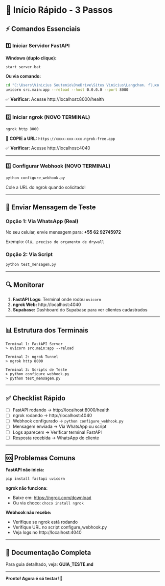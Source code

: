 # 🚀 Início Rápido - 3 Passos

## ⚡ Comandos Essenciais

### 1️⃣ Iniciar Servidor FastAPI

**Windows (duplo clique):**
```
start_server.bat
```

**Ou via comando:**
```bash
cd "C:\Users\Vinicius Soutenio\OneDrive\Sites Vinicius\Langcham. fluxo atendimento"
uvicorn src.main:app --reload --host 0.0.0.0 --port 8000
```

✅ **Verificar:** Acesse http://localhost:8000/health

---

### 2️⃣ Iniciar ngrok (NOVO TERMINAL)

```bash
ngrok http 8000
```

📝 **COPIE a URL:** `https://xxxx-xxx-xxx.ngrok-free.app`

✅ **Verificar:** Acesse http://localhost:4040

---

### 3️⃣ Configurar Webhook (NOVO TERMINAL)

```bash
python configure_webhook.py
```

Cole a URL do ngrok quando solicitado!

---

## 📱 Enviar Mensagem de Teste

### Opção 1: Via WhatsApp (Real)

No seu celular, envie mensagem para:
**+55 62 92745972**

Exemplo: `Olá, preciso de orçamento de drywall`

### Opção 2: Via Script

```bash
python test_mensagem.py
```

---

## 🔍 Monitorar

1. **FastAPI Logs:** Terminal onde rodou `uvicorn`
2. **ngrok Web:** http://localhost:4040
3. **Supabase:** Dashboard do Supabase para ver clientes cadastrados

---

## 📊 Estrutura dos Terminais

```
Terminal 1: FastAPI Server
> uvicorn src.main:app --reload

Terminal 2: ngrok Tunnel
> ngrok http 8000

Terminal 3: Scripts de Teste
> python configure_webhook.py
> python test_mensagem.py
```

---

## ✅ Checklist Rápido

- [ ] FastAPI rodando → http://localhost:8000/health
- [ ] ngrok rodando → http://localhost:4040
- [ ] Webhook configurado → `python configure_webhook.py`
- [ ] Mensagem enviada → Via WhatsApp ou script
- [ ] Logs aparecem → Verificar terminal FastAPI
- [ ] Resposta recebida → WhatsApp do cliente

---

## 🆘 Problemas Comuns

**FastAPI não inicia:**
```bash
pip install fastapi uvicorn
```

**ngrok não funciona:**
- Baixe em: https://ngrok.com/download
- Ou via choco: `choco install ngrok`

**Webhook não recebe:**
- Verifique se ngrok está rodando
- Verifique URL no script configure_webhook.py
- Veja logs no http://localhost:4040

---

## 📖 Documentação Completa

Para guia detalhado, veja: **GUIA_TESTE.md**

---

**Pronto! Agora é só testar! 🎉**
